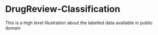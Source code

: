 # DrugReview-Classification
This is a high level illustration about the labelled data available in public domain
